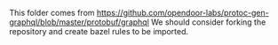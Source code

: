This folder comes from https://github.com/opendoor-labs/protoc-gen-graphql/blob/master/protobuf/graphql
We should consider forking the repository and create bazel rules to be imported.